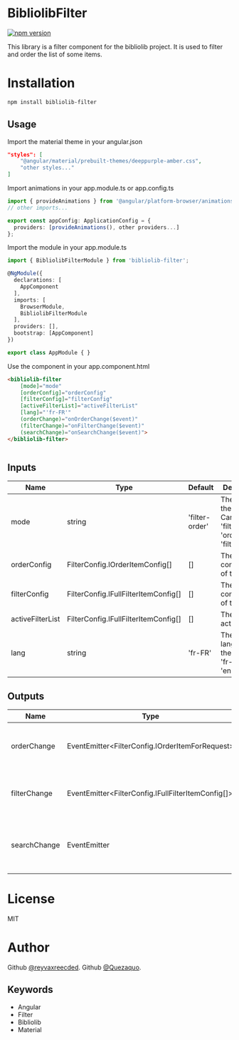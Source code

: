 # BibliolibFilter

[![npm version](https://badge.fury.io/js/bibliolib-filter.svg)](https://badge.fury.io/js/bibliolib-filter)

This library is a filter component for the bibliolib project. It is used to filter and order the list of some items.

# Installation

```bash
npm install bibliolib-filter
```

## Usage

Import the material theme in your angular.json

```json
"styles": [
    "@angular/material/prebuilt-themes/deeppurple-amber.css",
    "other styles..."
]
```

Import animations in your app.module.ts or app.config.ts

```typescript
import { provideAnimations } from '@angular/platform-browser/animations';
// other imports...

export const appConfig: ApplicationConfig = {
  providers: [provideAnimations(), other providers...]
};
```

Import the module in your app.module.ts

```typescript
import { BibliolibFilterModule } from 'bibliolib-filter';

@NgModule({
  declarations: [
    AppComponent
  ],
  imports: [
    BrowserModule,
    BibliolibFilterModule
  ],
  providers: [],
  bootstrap: [AppComponent]
})

export class AppModule { }
```

Use the component in your app.component.html

```html
<bibliolib-filter
    [mode]="mode"
    [orderConfig]="orderConfig"
    [filterConfig]="filterConfig"
    [activeFilterList]="activeFilterList"
    [lang]="'fr-FR'"
    (orderChange)="onOrderChange($event)"
    (filterChange)="onFilterChange($event)"
    (searchChange)="onSearchChange($event)">
</bibliolib-filter>
```

```typescript

```

## Inputs

| Name | Type | Default | Description |
| --- | --- | --- | --- |
| mode | string | 'filter-order' | The mode of the filter. Can be 'filter', 'order' or 'filter-order'. |
| orderConfig | FilterConfig.IOrderItemConfig[] | [] | The configuration of the order. |
| filterConfig | FilterConfig.IFullFilterItemConfig[] | [] | The configuration of the filter. |
| activeFilterList | FilterConfig.IFullFilterItemConfig[] | [] | The list of active filters. |
| lang | string | 'fr-FR' | The language of the filter : 'fr-FR' or 'en-US'. |

## Outputs

| Name | Type | Description |
| --- | --- | --- |
| orderChange | EventEmitter<FilterConfig.IOrderItemForRequest> | The event emitted when the order is changed. |
| filterChange | EventEmitter<FilterConfig.IFullFilterItemConfig[]> | The event emitted when the filter is changed. |
| searchChange | EventEmitter<string> | The event emitted when the search input is changed. |

# License

MIT

# Author

Github [@reyvaxreecded](https://github.com/reyvaxreecded).
Github [@Quezaquo](https://github.com/Quezaquo).

## Keywords

- Angular
- Filter
- Bibliolib
- Material